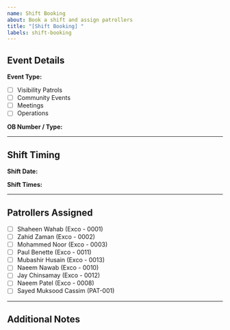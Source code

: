 ```yaml
---
name: Shift Booking
about: Book a shift and assign patrollers
title: "[Shift Booking] "
labels: shift-booking
---
```


## Event Details

**Event Type:**  
<!-- Select one: -->
- [ ] Visibility Patrols
- [ ] Community Events
- [ ] Meetings
- [ ] Operations

**OB Number / Type:**  
<!-- Enter OB number or event description -->

---

## Shift Timing

**Shift Date:**  
<!-- e.g., 2025-06-01 -->

**Shift Times:**  
<!-- List all shift times. For multiple shifts, add each one on a new line, e.g.  
- 08:00-10:00 (Shift 1)  
- 12:00-14:00 (Shift 2)  
-->

---

## Patrollers Assigned

<!-- Tick the patrollers assigned to this shift -->

- [ ] Shaheen Wahab (Exco - 0001)
- [ ] Zahid Zaman (Exco - 0002)
- [ ] Mohammed Noor (Exco - 0003)
- [ ] Paul Benette (Exco - 0011)
- [ ] Mubashir Husain (Exco - 0013)
- [ ] Naeem Nawab (Exco - 0010)
- [ ] Jay Chinsamay (Exco - 0012)
- [ ] Naeem Patel (Exco - 0008)
- [ ] Sayed Muksood Cassim (PAT-001)

---

## Additional Notes

<!-- Any extra information for this booking -->